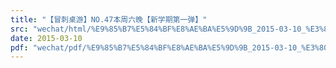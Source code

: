```yaml
---
title: "【冒刺桌游】NO.47本周六晚【新学期第一弹】"
src: "wechat/html/%E9%85%B7%E5%84%BF%E8%AE%BA%E5%9D%9B_2015-03-10_%E3%80%90%E5%86%92%E5%88%BA%E6%A1%8C%E6%B8%B8%E3%80%91NO.47%E6%9C%AC%E5%91%A8%E5%85%AD%E6%99%9A%E3%80%90%E6%96%B0%E5%AD%A6%E6%9C%9F%E7%AC%AC%E4%B8%80%E5%BC%B9%E3%80%91.html"
date: 2015-03-10
pdf: "wechat/pdf/%E9%85%B7%E5%84%BF%E8%AE%BA%E5%9D%9B_2015-03-10_%E3%80%90%E5%86%92%E5%88%BA%E6%A1%8C%E6%B8%B8%E3%80%91NO.47%E6%9C%AC%E5%91%A8%E5%85%AD%E6%99%9A%E3%80%90%E6%96%B0%E5%AD%A6%E6%9C%9F%E7%AC%AC%E4%B8%80%E5%BC%B9%E3%80%91.pdf"
---
```


